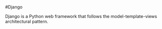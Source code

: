 #Django

Django is a Python web framework that follows the model-template-views architectural pattern.